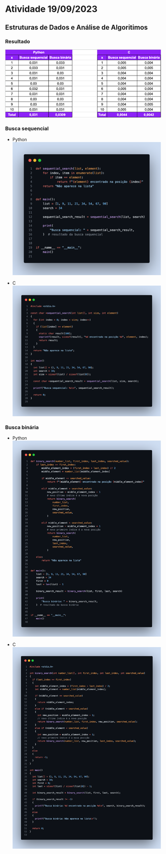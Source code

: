 # Atividade 19/09/2023
## Estruturas de Dados e Análise de Algoritimos

### Resultado
![Tabela de comparação](assets/results.png)

### Busca sequencial
* Python
  ![Código em Python da busca sequencial](assets/python_sequencial_search_code.png)

* C
  ![Código em C da busca sequencial](assets/c_sequencial_search_code.png)

### Busca binária
* Python
  ![Código em Python da busca binária](assets/python_binary_search_code.png)

* C
  ![Código em C da busca binária](assets/c_binary_search_code.png)
